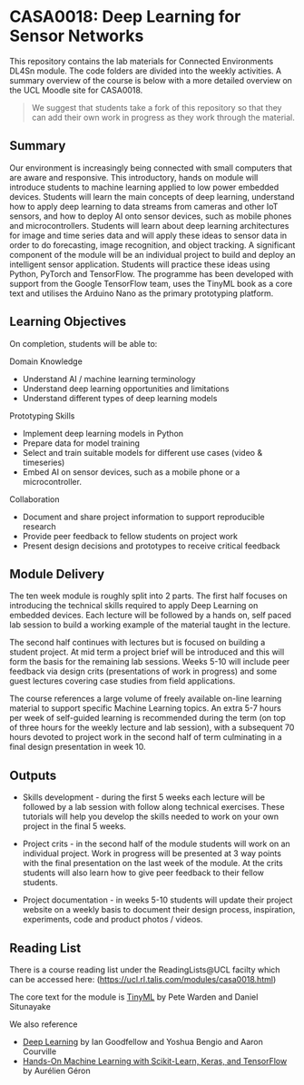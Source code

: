 # CASA0018: Deep Learning for Sensor Networks

This repository contains the lab materials for Connected Environments DL4Sn module. The code folders are divided into the weekly activities. A summary overview of the course is below with a more detailed overview on the UCL Moodle site for CASA0018.

> We suggest that students take a fork of this repository so that they can add their own work in progress as they work through the material.

## Summary

Our environment is increasingly being connected with small computers that are aware and responsive. This introductory, hands on module will introduce students to machine learning applied to low power embedded devices. Students will learn the main concepts of deep learning, understand how to apply deep learning to data streams from cameras and other IoT sensors, and how to deploy AI onto sensor devices, such as mobile phones and microcontrollers. Students will learn about deep learning architectures for image and time series data and will apply these ideas to sensor data in order to do forecasting, image recognition, and object tracking.  A significant component of the module will be an individual project to build and deploy an intelligent sensor application. Students will practice these ideas using Python, PyTorch and TensorFlow. The programme has been developed with support from the Google TensorFlow team, uses the TinyML book as a core text and utilises the Arduino Nano as the primary prototyping platform.


## Learning Objectives

On completion, students will be able to:

Domain Knowledge
 - Understand AI / machine learning terminology
 - Understand deep learning opportunities and limitations
 - Understand different types of deep learning models

Prototyping Skills
 - Implement deep learning models in Python
 - Prepare data for model training
 - Select and train suitable models for different use cases (video & timeseries)
 - Embed AI on sensor devices, such as a mobile phone or a microcontroller.

Collaboration
 - Document and share project information to support reproducible research
 - Provide peer feedback to fellow students on project work
 - Present design decisions and prototypes to receive critical feedback


## Module Delivery

The ten week module is roughly split into 2 parts. The first half focuses on introducing the technical skills required to apply Deep Learning on embedded devices. Each lecture will be followed by a hands on, self paced lab session to build a working example of the material taught in the lecture.

The second half continues with lectures but is focused on building a student project. At mid term a project brief will be introduced and this will form the basis for the remaining lab sessions. Weeks 5-10 will include peer feedback via design crits (presentations of work in progress) and some guest lectures covering case studies from field applications.

The course references a large volume of freely available on-line learning material to support specific Machine Learning topics. An extra 5-7 hours per week of self-guided learning is recommended during the term (on top of three hours for the weekly lecture and lab session), with a subsequent 70 hours devoted to project work in the second half of term culminating in a final design presentation in week 10.


## Outputs

- Skills development - during the first 5 weeks each lecture will be followed by a lab session with follow along technical exercises. These tutorials will help you develop the skills needed to work on your own project in the final 5 weeks.

- Project crits - in the second half of the module students will work on an individual project. Work in progress will be presented at 3 way points with the final presentation on the last week of the module. At the crits students will also learn how to give peer feedback to their fellow students.

- Project documentation - in weeks 5-10 students will update their project website on a weekly basis to document their design process, inspiration, experiments, code and product photos / videos.


## Reading List

There is a course reading list under the ReadingLists@UCL facilty which can be accessed here: (https://ucl.rl.talis.com/modules/casa0018.html)

The core text for the module is [TinyML](https://tinymlbook.com/) by Pete Warden and Daniel Situnayake  

We also reference
- [Deep Learning](https://www.deeplearningbook.org/) by Ian Goodfellow and Yoshua Bengio and Aaron Courville
- [Hands-On Machine Learning with Scikit-Learn, Keras, and TensorFlow](https://www.oreilly.com/library/view/hands-on-machine-learning/9781492032632/) by Aurélien Géron


